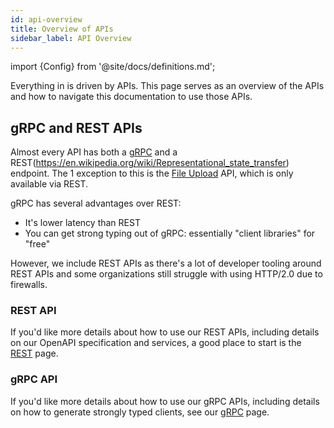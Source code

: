 ```yaml
---
id: api-overview
title: Overview of APIs
sidebar_label: API Overview
---
```


import {Config} from '@site/docs/definitions.md';

Everything in <Config v="names.product"/> is driven by APIs. This page serves
as an overview of the APIs and how to navigate this documentation to use those
APIs.

## gRPC and REST APIs
Almost every API has both a [gRPC](https://en.wikipedia.org/wiki/GRPC) and a
REST(https://en.wikipedia.org/wiki/Representational_state_transfer) endpoint.
The 1 exception to this is the [File Upload](/docs/api-reference/indexing-apis/file-upload/file-upload)
API, which is only available via REST.

gRPC has several advantages over REST:
- It's lower latency than REST
- You can get strong typing out of gRPC: essentially "client libraries" for "free"

However, we include REST APIs as there's a lot of developer tooling around REST
APIs and some organizations still struggle with using HTTP/2.0 due to firewalls.

### REST API
If you'd like more details about how to use our REST APIs, including details on
our OpenAPI specification and services, a good place to start is the [REST](rest)
page.

### gRPC API
If you'd like more details about how to use our gRPC APIs, including details on
how to generate strongly typed clients, see our [gRPC](protobuf-definitions) page.